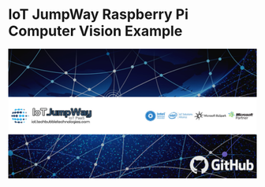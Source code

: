 # IoT JumpWay Raspberry Pi Computer Vision Example

![TechBubble IoT JumpWay Docs](../../images/main/IoT-Jumpway.jpg) 